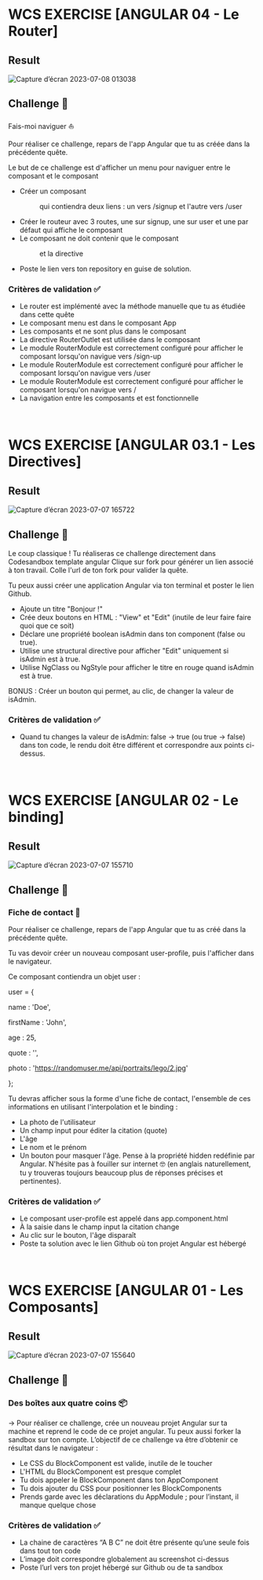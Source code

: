 # WCS EXERCISE [ANGULAR 04 - Le Router]

## Result
![Capture d’écran 2023-07-08 013038](https://github.com/Newaluigi/component-challenge/assets/108535805/92bf5f79-0c1d-483a-ad1d-8dd2cf1222e2)


## Challenge 💪
Fais-moi naviguer ⛵️

Pour réaliser ce challenge, repars de l'app Angular que tu as créée dans la précédente quête.

Le but de ce challenge est d'afficher un menu pour naviguer entre le composant <sign-up/> et le composant <user-profile/>

- Créer un composant <menu/> qui contiendra deux liens : un vers /signup et l'autre vers /user
- Créer le routeur avec 3 routes, une sur signup, une sur user et une par défaut qui affiche le composant <user-profile/>
- Le composant <app/> ne doit contenir que le composant <menu/> et la directive <router-outlet/>
- Poste le lien vers ton repository en guise de solution.

### Critères de validation ✅

- Le router est implémenté avec la méthode manuelle que tu as étudiée dans cette quête
- Le composant menu est dans le composant App
- Les composants <sign-up/> et <user-profile/> ne sont plus dans le composant <app/>
- La directive RouterOutlet est utilisée dans le composant <app/>
- Le module RouterModule est correctement configuré pour afficher le composant <sign-up/> lorsqu'on navigue vers /sign-up
- Le module RouterModule est correctement configuré pour afficher le composant <user-profile/> lorsqu'on navigue vers /user
- Le module RouterModule est correctement configuré pour afficher le composant <user-profile/> lorsqu'on navigue vers /
- La navigation entre les composants <sign-up/> et <user-profile/> est fonctionnelle
<br/>

# WCS EXERCISE [ANGULAR 03.1 - Les Directives]

## Result

![Capture d’écran 2023-07-07 165722](https://github.com/Newaluigi/component-challenge/assets/108535805/d500f5fd-755a-43db-9f4e-12f4e102c033)

## Challenge 💪

Le coup classique !
Tu réaliseras ce challenge directement dans Codesandbox template angular
Clique sur fork pour générer un lien associé à ton travail.
Colle l'url de ton fork pour valider la quête.

Tu peux aussi créer une application Angular via ton terminal et poster le lien Github.

- Ajoute un titre "Bonjour !"
- Crée deux boutons en HTML : "View" et "Edit" (inutile de leur faire faire quoi que ce soit)
- Déclare une propriété boolean isAdmin dans ton component (false ou true).
- Utilise une structural directive pour afficher "Edit" uniquement si isAdmin est à true.
- Utilise NgClass ou NgStyle pour afficher le titre en rouge quand isAdmin est à true.

BONUS : Créer un bouton qui permet, au clic, de changer la valeur de isAdmin.

### Critères de validation ✅

- Quand tu changes la valeur de isAdmin: false → true (ou true → false) dans ton code, le rendu doit être différent et correspondre aux points ci-dessus.
<br/>

# WCS EXERCISE [ANGULAR 02 - Le binding]

## Result

![Capture d’écran 2023-07-07 155710](https://github.com/Newaluigi/component-challenge/assets/108535805/14eddcbb-dc53-463b-8b1b-3768b4f1d5f9)

## Challenge 💪

### Fiche de contact 📄

Pour réaliser ce challenge, repars de l'app Angular que tu as créé dans la précédente quête.

Tu vas devoir créer un nouveau composant user-profile, puis l'afficher dans le navigateur.

Ce composant contiendra un objet user :

user = {

  name : 'Doe',

  firstName : 'John',

  age : 25,

  quote : '',

  photo : 'https://randomuser.me/api/portraits/lego/2.jpg'

};

Tu devras afficher sous la forme d'une fiche de contact, l'ensemble de ces informations en utilisant l'interpolation et le binding :

- La photo de l'utilisateur
- Un champ input pour éditer la citation (quote)
- L'âge
- Le nom et le prénom
- Un bouton pour masquer l'âge. Pense à la propriété hidden redéfinie par Angular. N'hésite pas à fouiller sur internet 🤓 (en anglais naturellement, tu y trouveras toujours beaucoup plus de réponses précises et pertinentes).

### Critères de validation ✅

- Le composant user-profile est appelé dans app.component.html
- À la saisie dans le champ input la citation change
- Au clic sur le bouton, l'âge disparaît
- Poste ta solution avec le lien Github où ton projet Angular est hébergé
<br/>

# WCS EXERCISE [ANGULAR 01 - Les Composants]

## Result

![Capture d’écran 2023-07-07 155640](https://github.com/Newaluigi/component-challenge/assets/108535805/e2c1ba04-af86-43d0-aebc-5f21f4fe06b4)


## Challenge 💪

### Des boîtes aux quatre coins 📦

→ Pour réaliser ce challenge, crée un nouveau projet Angular sur ta machine et reprend le code de ce projet angular. Tu peux aussi forker la sandbox sur ton compte.
L’objectif de ce challenge va être d’obtenir ce résultat dans le navigateur :

- Le CSS du BlockComponent est valide, inutile de le toucher
- L'HTML du BlockComponent est presque complet
- Tu dois appeler le BlockComponent dans ton AppComponent
- Tu dois ajouter du CSS pour positionner les BlockComponents
- Prends garde avec les déclarations du AppModule ; pour l’instant, il manque quelque chose

### Critères de validation ✅

- La chaine de caractères “A B C” ne doit être présente qu’une seule fois dans tout ton code
- L’image doit correspondre globalement au screenshot ci-dessus
- Poste l’url vers ton projet hébergé sur Github ou de ta sandbox
